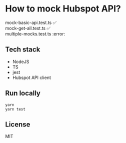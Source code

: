 # How to mock Hubspot API?

mock-basic-api.test.ts :white_check_mark:  
mock-get-all.test.ts :white_check_mark:  
multiple-mocks.test.ts :error:  

## Tech stack
* NodeJS
* TS
* jest
* Hubspot API client

## Run locally
```
yarn
yarn test
```

## License
MIT